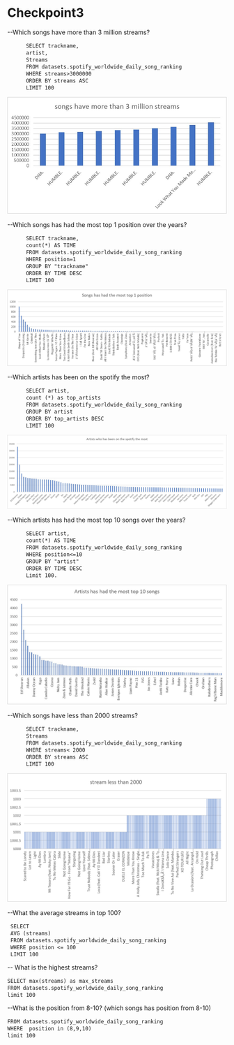 # Checkpoint3 

--Which songs have more than 3 million streams?
          
          SELECT trackname,
          artist,
          Streams
          FROM datasets.spotify_worldwide_daily_song_ranking
          WHERE streams>3000000
          ORDER BY streams ASC
          LIMIT 100

![Checkpoint3](checkpoint2.jpg)

--Which songs has had the most top 1 position over the years?

          SELECT trackname,
          count(*) AS TIME
          FROM datasets.spotify_worldwide_daily_song_ranking
          WHERE position=1
          GROUP BY "trackname"
          ORDER BY TIME DESC
          LIMIT 100 

![Checkpoint3](checkpoint3.jpg)

--Which artists has been on the spotify the most?
          
          SELECT artist,
          count (*) as top_artists
          FROM datasets.spotify_worldwide_daily_song_ranking
          GROUP BY artist
          ORDER BY top_artists DESC
          LIMIT 100 

![Checkpoint3](checkpoint4.jpg)

--Which artists has had the most top 10 songs over the years?
          
          SELECT artist,
          count(*) AS TIME
          FROM datasets.spotify_worldwide_daily_song_ranking
          WHERE position<=10 
          GROUP BY "artist"
          ORDER BY TIME DESC
          Limit 100.

![Checkpoint3](checkpoint5.jpg)

--Which songs have less than 2000  streams?
          
          SELECT trackname,
          Streams
          FROM datasets.spotify_worldwide_daily_song_ranking
          WHERE streams< 2000
          ORDER BY streams ASC
          LIMIT 100

![Checkpoint3](checkpoint1.jpg)



--What the average streams in top 100? 

     SELECT 
     AVG (streams)
     FROM datasets.spotify_worldwide_daily_song_ranking 
     WHERE position <= 100 
     LIMIT 100

-- What is  the highest streams? 
    
    SELECT max(streams) as max_streams
    FROM datasets.spotify_worldwide_daily_song_ranking 
    limit 100 

--What is the position from 8-10? (which songs has position from 8-10)
```SELECT *
FROM datasets.spotify_worldwide_daily_song_ranking 
WHERE  position in (8,9,10) 
limit 100




